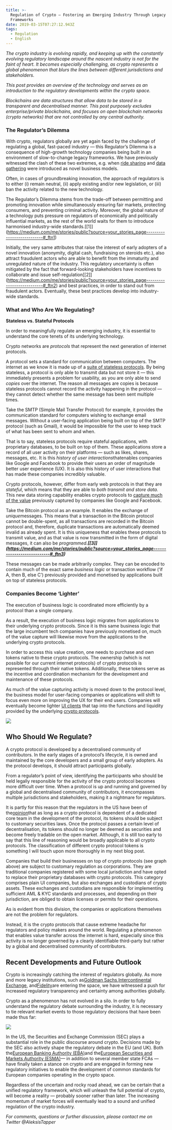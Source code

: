```yaml
---
title: >-
  Regulation of Crypto – Fostering an Emerging Industry Through Legacy
  Frameworks
date: 2019-03-15T07:27:12.943Z
tags:
  - Regulation
  - English
---
```

*The crypto industry is evolving rapidly, and keeping up with the constantly evolving regulatory landscape around the nascent industry is not for the faint of heart. It becomes especially challenging, as crypto represents a global phenomenon that blurs the lines between different jurisdictions and stakeholders.*

*This post provides an overview of the technology and serves as an introduction to the regulatory developments within the crypto space.*

*Blockchains are data structures that allow data to be stored in a transparent and decentralised manner. This post purposely excludes enterprise/private blockchains, and focuses on open blockchain networks (crypto networks) that are not controlled by any central authority.*

### T**he Regulator’s Dilemma**

With crypto, regulators globally are yet again faced by the challenge of regulating a global, fast-paced industry — this Regulator’s Dilemma is a consequence of high-growth technology companies being built in an environment of slow-to-change legacy frameworks. We have previously witnessed the clash of these two extremes, e.g. when [ride sharing](https://blogs.wsj.com/digits/2015/01/29/uber-laws-a-primer-on-ridesharing-regulations/) and [data gathering](https://www.theguardian.com/technology/2019/feb/07/german-regulator-orders-facebook-to-restrict-data-collection) were introduced as novel business models.

Often, in cases of groundbreaking innovation, the approach of regulators is to either (i) remain neutral, (ii) apply existing and/or new legislation, or (iii) ban the activity related to the new technology.

The Regulator’s Dilemma stems from the trade-off between permitting and promoting innovation while simultaneously ensuring fair markets, protecting consumers, and preventing criminal activity. Moreover, the global nature of a technology puts pressure on regulators of economically and politically influential markets, as the rest of the world waits for them to introduce harmonised industry-wide standards.[\[1]](https://medium.com/me/stories/public?source=your_stories_page---------------------------#_ftn1)

Initially, the very same attributes that raise the interest of early adopters of a novel innovation (anonymity, digital cash, fundraising on steroids etc.), also attract fraudulent actors who are able to benefit from the immaturity and unregulated nature of the industry. This regulatory uncertainty is often mitigated by the fact that forward-looking stakeholders have incentives to collaborate and issue self-regulation[\[2]](https://medium.com/me/stories/public?source=your_stories_page---------------------------#_ftn2) and best practices, in order to stand out from fraudulent actors. Eventually, these best practices develop into industry-wide standards.

### **What and Who Are We Regulating?**

**Stateless vs. Stateful Protocols**

In order to meaningfully regulate an emerging industry, it is essential to understand the core tenets of its underlying technology.

Crypto networks are *protocols* that represent the next generation of internet protocols.

A protocol sets a standard for communication between computers. The internet as we know it is made up of a [suite of stateless protocols](https://en.wikipedia.org/wiki/Internet_protocol_suite). By being stateless, a protocol is only able to transmit data but not store it — this immediately presents a problem for usability, as you are only able to send *copies* over the internet. The reason all messages are copies is because stateless protocols cannot record the activity happening in the protocol — they cannot detect whether the same message has been sent multiple times.

Take the SMTP (Simple Mail Transfer Protocol) for example, it provides the communication standard for computers wishing to exchange email messages. Without a user-facing application being built on top of the SMTP protocol (such as Gmail), it would be impossible for the user to keep track of what has been sent to whom and when.

That is to say, stateless protocols require stateful applications, with proprietary databases, to be built on top of them. These applications store a record of all user activity on their platforms — such as likes, shares, messages, etc. It is this *history of user interactions*thatenables companies like Google and Facebook to provide their users an order of magnitude better user experience (UX). It is also this history of user interactions that has made these companies incredibly valuable.

Crypto protocols, however, differ from early web protocols in that they are *stateful*, which means that they are able to *both transmit and store data.* This new data storing capability enables crypto protocols to [capture much of the value](https://medium.com/@henri_43038/why-crypto-protocol-tokens-matter-2845752f9c35) previously captured by companies like Google and Facebook.

Take the Bitcoin protocol as an example. It enables the exchange of *unique*messages. This means that a transaction in the Bitcoin protocol cannot be double-spent, as all transactions are recorded in the Bitcoin protocol and, therefore, duplicate transactions are automatically deemed invalid as already spent. It is this uniqueness that enables these protocols to transmit value, and as that value is now transmitted in the form of digital messages, it can also be *programmed.**[\[3]](https://medium.com/me/stories/public?source=your_stories_page---------------------------#_ftn3)***

These messages can be made arbitrarily complex. They can be encoded to contain much of the exact same *business logic* or transaction workflow (‘if A, then B, else C’) previously provided and monetised by applications built on top of stateless protocols.

### **Companies Become ‘Lighter’**

The execution of business logic is coordinated more efficiently by a protocol than a single company.

As a result, the execution of business logic migrates from applications to their underlying crypto protocols. Since it is this same business logic that the large incumbent tech companies have previously monetised on, much of the value capture will likewise move from the applications to the underlying crypto protocols.

In order to access this value creation, one needs to purchase and own tokens native to these crypto protocols. The ownership (which is not possible for our current internet protocols) of crypto protocols is represented through their native tokens. Additionally, these tokens serve as the incentive and coordination mechanism for the development and maintenance of these protocols.

As much of the value capturing activity is moved down to the protocol level, the business model for user-facing companies or applications will shift to focus even more on improving the UX for their end users. Companies will eventually become lighter [UI clients](https://veil.co/) that tap into the functions and liquidity provided by the underlying [crypto protocols](https://github.com/AugurProject/augur).

![](/static/img/screenshot-2020-03-19-at-11.34.18.png)

## **Who Should We Regulate?**

A crypto protocol is developed by a decentralised community of contributors. In the early stages of a protocol’s lifecycle, it is owned and maintained by the core developers and a small group of early adopters. As the protocol develops, it should attract participants globally.

From a regulator’s point of view, identifying the participants who should be held legally responsible for the activity of the crypto protocol becomes more difficult over time. When a protocol is up and running and governed by a global and decentralised community of contributors, it encompasses multiple jurisdictions and stakeholders, making it a nightmare for regulators.

It is partly for this reason that the regulators in the US have been of the[opinion](https://www.sec.gov/news/speech/speech-hinman-061418)that as long as a crypto protocol is dependent of a dedicated core team in the development of the protocol, its tokens should be subject to customary securities laws. Once the protocol passes a certain level of decentralisation, its tokens should no longer be deemed as securities and become freely tradable on the open market. Although, it is still too early to say that this line of reasoning would be broadly applicable to all crypto protocols. The classification of different crypto protocol tokens is something I will touch upon more thoroughly in my next blog post.

Companies that build their businesses on top of crypto protocols (see graph above) are subject to customary regulation as corporations. They are traditional companies registered with some local jurisdiction and have opted to replace their proprietary databases with crypto protocols. This category comprises plain UI companies, but also exchanges and custodians of crypto assets. These exchanges and custodians are responsible for implementing sufficient AML & KYC standards and processes, and depending on their jurisdiction, are obliged to obtain licenses or permits for their operations.

As is evident from this division, the companies or applications themselves are not the problem for regulators.

Instead, it is the crypto protocols that cause extreme headache for regulators and policy makers around the world. Regulating a phenomenon that enables value transfer across the internet is hard, especially since this activity is no longer governed by a clearly identifiable third-party but rather by a global and decentralised community of contributors.

## **Recent Developments and Future Outlook**

Crypto is increasingly catching the interest of regulators globally. As more and more legacy institutions, such as[Goldman Sachs](https://www.nytimes.com/2018/05/02/technology/bitcoin-goldman-sachs.html),[Intercontinental Exchange](http://fortune.com/longform/nyse-owner-bitcoin-exchange-startup/), and[Fidelity](https://www.ft.com/content/3787ccc6-d09d-11e8-a9f2-7574db66bcd5)are entering the space, we have witnessed a push for increased regulatory transparency and certainty among authorities globally.

Crypto as a phenomenon has not evolved in a silo. In order to fully understand the regulatory debate surrounding the industry, it is necessary to tie relevant market events to those regulatory decisions that have been made thus far:

![](/static/img/regualtion-timeline.png)

In the US, the Securities and Exchange Commission (SEC) plays a substantial role in the public discourse around crypto. Decisions made by the SEC also actively shape the regulatory debate in the EU (and UK). Both the[European Banking Authority (EBA)](https://eba.europa.eu/documents/10180/2545547/EBA+Report+on+crypto+assets.pdf)and the[European Securities and Markets Authority (ESMA)](https://www.esma.europa.eu/sites/default/files/library/esma50-157-1391_crypto_advice.pdf)— in addition to several member state FCAs — have finally taken a stance on crypto and are engaged in forming new regulatory initiatives to enable the development of common standards for European companies operating in the crypto space.

Regardless of the uncertain and rocky road ahead, we can be certain that a unified regulatory framework, which will unleash the full potential of crypto, will become a reality — probably sooner rather than later. The increasing momentum of market forces will eventually lead to a sound and unified regulation of the crypto industry.

*For comments, questions or further discussion, please contact me on Twitter @AleksisTapper*